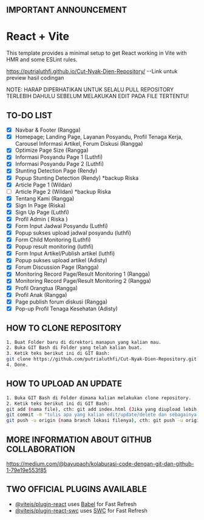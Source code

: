 ## IMPORTANT ANNOUNCEMENT
# React + Vite
This template provides a minimal setup to get React working in Vite with HMR and some ESLint rules.

https://putrialuthfi.github.io/Cut-Nyak-Dien-Repository/ --Link untuk preview hasil codingan

NOTE: HARAP DIPERHATIKAN UNTUK SELALU PULL REPOSITORY TERLEBIH DAHULU SEBELUM MELAKUKAN EDIT PADA FILE TERTENTU!

## TO-DO LIST

- [x] Navbar & Footer (Rangga)
- [x] Homepage; Landing Page, Layanan Posyandu, Profil Tenaga Kerja, Carousel Informasi Artikel, Forum Diskusi (Rangga)
- [x] Optimize Page Size (Rangga)
- [x] Informasi Posyandu Page 1 (Luthfi)
- [x] Informasi Posyandu Page 2 (Luthfi)
- [x] Stunting Detection Page (Rendy)
- [x] Popup Stunting Detection (Rendy) *backup Riska
- [x] Article Page 1 (Wildan)
- [ ] Article Page 2 (Wildan) *backup Riska
- [x] Tentang Kami (Rangga)
- [x] Sign In Page (Riska)
- [x] Sign Up Page (Luthfi)
- [x] Profil Admin ( Riska )
- [x] Form Input Jadwal Posyandu (Luthfi)
- [x] Popup sukses upload jadwal posyandu (luthfi)
- [x] Form Child Monitoring (Luthfi)
- [x] Popup result monitoring (luthfi)
- [x] Form Input Artikel/Publish artikel (luthfi)
- [x] Popup sukses upload artikel (Adisty)
- [x] Forum Discussion Page (Rangga)
- [x] Monitoring Record Page/Result Monitoring 1 (Rangga)
- [x] Monitoring Record Page/Result Monitoring 2 (Rangga)
- [x] Profil Orangtua (Rangga)
- [x] Profil Anak (Rangga)
- [x] Page publish forum diskusi (Rangga)
- [x] Pop-up Profil Tenaga Kesehatan (Adisty)

## HOW TO CLONE REPOSITORY

```bash
1. Buat Folder baru di direktori manapun yang kalian mau.
2. Buka GIT Bash di Folder yang telah kalian buat.
3. Ketik teks berikut ini di GIT Bash:
git clone https://github.com/putrialuthfi/Cut-Nyak-Dien-Repository.git
4. Done.
```

## HOW TO UPLOAD AN UPDATE

```bash
1. Buka GIT Bash di Folder dimana kalian melakukan clone repository.
2. Ketik teks berikut ini di GIT Bash:
git add (nama file), cth: git add index.html (Jika yang diupload lebih dari satu file, gunakan: git add garuda.php terbang.css de_el_el.html)
git commit -m "tulis apa yang kalian edit/update/delete dan sebagainya (NAMA KALIAN)"
git push -u origin (nama branch lokasi filenya), cth: git push -u origin informasi-psy
```

## MORE INFORMATION ABOUT GITHUB COLLABORATION

https://medium.com/@bayupaoh/kolaburasi-code-dengan-git-dan-github-1-79e19e553f85

## TWO OFFICIAL PLUGINS AVAILABLE
- [@vitejs/plugin-react](https://github.com/vitejs/vite-plugin-react/blob/main/packages/plugin-react/README.md) uses [Babel](https://babeljs.io/) for Fast Refresh
- [@vitejs/plugin-react-swc](https://github.com/vitejs/vite-plugin-react-swc) uses [SWC](https://swc.rs/) for Fast Refresh
